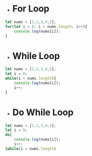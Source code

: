 
- # For Loop
```javascript
let nums = [1,2,3,4,5];
for(let i = 0; i < nums.length; i++){
	console.log(nums[i]);
}
```


- # While Loop
```javascript
let nums = [1,2,3,4,5];
let i = 0;
while(i < nums.length){
	console.log(nums[i]);
	i++;
}
```


- # Do While Loop
```javascript
let nums = [1,2,3,4,5];
let i = 0;
do{
	console.log(nums[i]);
	i++;
}while(i < nums.length)
```


